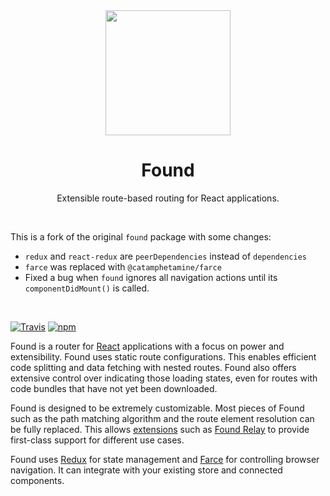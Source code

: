 <div align="center">
<img src="https://4Catalyzer.github.io/found/img/f-logo-empty.svg" width="200">
<!---
Logo created by [Szymon Wiszczuk](https://www.github.com/golota60)
-->
<h1>Found</h1>
<p>
  Extensible route-based routing for React applications.
</p>
<br>

</div>

<p>
  This is a fork of the original <code>found</code> package with some changes:
</p>
<ul>
  <li>
    <code>redux</code> and <code>react-redux</code> are <code>peerDependencies</code> instead of <code>dependencies</code>
  </li>
  <li>
    <code>farce</code> was replaced with <code>@catamphetamine/farce</code>
  </li>
  <li>
    Fixed a bug when <code>found</code> ignores all navigation actions until its <code>componentDidMount()</code> is called.
  </li>
</ul>
<br>

[![Travis][build-badge]][build] [![npm][npm-badge]][npm]

Found is a router for [React](https://reactjs.org/) applications with a focus on power and extensibility. Found uses static route configurations. This enables efficient code splitting and data fetching with nested routes. Found also offers extensive control over indicating those loading states, even for routes with code bundles that have not yet been downloaded.

Found is designed to be extremely customizable. Most pieces of Found such as the path matching algorithm and the route element resolution can be fully replaced. This allows [extensions](#extensions) such as [Found Relay](https://github.com/4Catalyzer/found-relay) to provide first-class support for different use cases.

Found uses [Redux](https://redux.js.org/) for state management and [Farce](https://github.com/4Catalyzer/farce) for controlling browser navigation. It can integrate with your existing store and connected components.

[build-badge]: https://img.shields.io/travis/4Catalyzer/found/master.svg
[build]: https://travis-ci.org/4Catalyzer/found
[npm-badge]: https://img.shields.io/npm/v/found.svg
[npm]: https://www.npmjs.org/package/found
